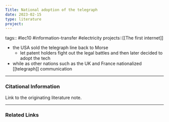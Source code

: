 ```yaml
---
Title: National adoption of the telegraph
date: 2023-02-15
type: literature
project:
---
```

tags:: #lec10 #information-transfer #electricity 
projects::[[The first internet]]


-   the USA sold the telegraph line back to Morse 
	- let patent holders fight out the legal battles and then later decided to adopt the tech
- while as other nations such as the UK and France nationalized [[telegraph]] communication 

---
### Citational Information

Link to the originating literature note.

---

### Related Links

